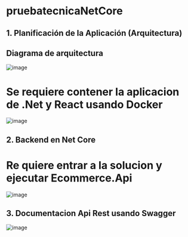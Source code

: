 # pruebatecnicaNetCore

## 1. Planificación de la Aplicación (Arquitectura)

##  Diagrama de arquitectura

![image](https://github.com/user-attachments/assets/4f891588-de12-4ceb-ae64-a8ff307506fc)

# Se requiere contener la aplicacion de .Net y React usando Docker
![image](https://github.com/user-attachments/assets/dbd9ce04-8657-4bbc-b1e0-cfea325e6e98)

## 2. Backend en Net Core

# Re quiere entrar a la solucion y ejecutar Ecommerce.Api
![image](https://github.com/user-attachments/assets/414927fe-23b4-46c7-afab-70e96adb0fe4)

## 3. Documentacion Api Rest usando Swagger

![image](https://github.com/user-attachments/assets/4f4571ca-7b8c-46d3-8f6d-d274dee5956a)





